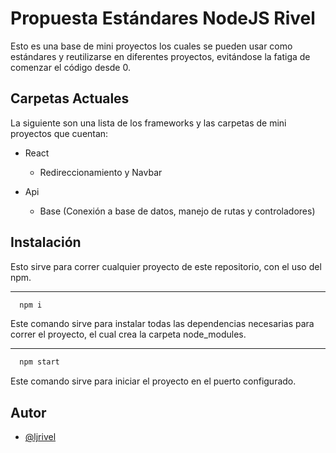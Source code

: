 
# Propuesta Estándares NodeJS Rivel

Esto es una base de mini proyectos los cuales se pueden usar como estándares y reutilizarse en diferentes proyectos, evitándose la fatiga de comenzar el código desde 0.


## Carpetas Actuales
La siguiente son una lista de los frameworks y las carpetas  de mini proyectos que cuentan: 

* React
   -  Redireccionamiento y Navbar  

* Api
    - Base (Conexión a base de datos, manejo de rutas y controladores)

## Instalación 

Esto sirve para correr cualquier proyecto de este repositorio, con el uso del npm.

***

```bash
  npm i 
```
Este comando sirve para instalar todas las dependencias necesarias para correr el proyecto, el cual crea la carpeta node_modules.
***

```bash
  npm start
```
Este comando sirve para iniciar el proyecto en el puerto configurado.
## Autor

- [@ljrivel](https://www.github.com/ljrivel)

